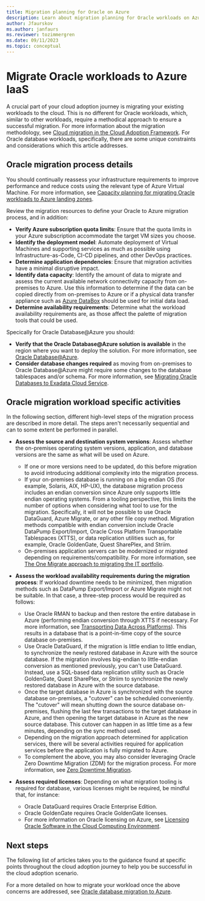 ```yaml
---
title: Migration planning for Oracle on Azure
description: Learn about migration planning for Oracle workloads on Azure IaaS.
author: Jfaurskov
ms.author: janfaurs
ms.reviewer: tozimmergren
ms.date: 09/11/2023
ms.topic: conceptual
---
```


# Migrate Oracle workloads to Azure IaaS

A crucial part of your cloud adoption journey is migrating your existing workloads to the cloud. This is no different for Oracle workloads, which, similar to other workloads, require a methodical approach to ensure a successful migration. For more information about the migration methodology, see [Cloud migration in the Cloud Adoption Framework](../../migrate/index.md). For Oracle database workloads, specifically, there are some unique constraints and considerations which this article addresses.

## Oracle migration process details

You should continually reassess your infrastructure requirements to improve performance and reduce costs using the relevant type of Azure Virtual Machine. For more information, see [Capacity planning for migrating Oracle workloads to Azure landing zones](./oracle-capacity-planning.md).

Review the migration resources to define your Oracle to Azure migration process, and in addition:

- **Verify Azure subscription quota limits**: Ensure that the quota limits in your Azure subscription accommodate the target VM sizes you choose.
- **Identify the deployment model**: Automate deployment of Virtual Machines and supporting services as much as possible using Infrastructure-as-Code, CI-CD pipelines, and other DevOps practices.
- **Determine application dependencies**: Ensure that migration activities have a minimal disruptive impact.
- **Identify data capacity**: Identify the amount of data to migrate and assess the current available network connectivity capacity from on-premises to Azure. Use this information to determine if the data can be copied directly from on-premises to Azure or if a physical data transfer appliance such as [Azure DataBox](/azure/databox/data-box-overview) should be used for initial data load.
- **Determine availability requirements**: Determine what the workload availability requirements are, as those affect the palette of migration tools that could be used.

Specically for Oracle Database@Azure you should:

- **Verify that the Oracle Database@Azure solution is available** in the region where you want to deploy the solution. For more information, see [Oracle Database@Azure](https://www.oracle.com/cloud/azure/oracle-database-at-azure/).
- **Consider database changes required** as moving from on-premises to Oracle Database@Azure might require some changes to the database tablespaces and/or schema. For more information, see [Migrating Oracle Databases to Exadata Cloud Service](https://docs.oracle.com/en/cloud/paas/database-dbaas-cloud/csdbi/considerations-migrating-premises-database-dbcs.html#GUID-5F6B4B4F-5B1C-4F1C-9F1A-5F6F6F6F6F6F).

## Oracle migration workload specific activities

In the following section, different high-level steps of the migration process are described in more detail. The steps aren't necessarily sequential and can to some extent be performed in parallel.

- **Assess the source and destination system versions**: Assess whether the on-premises operating system versions, application, and database versions are the same as what will be used on Azure.
  - If one or more versions need to be updated, do this before migration to avoid introducing additional complexity into the migration process.
  - If your on-premises database is running on a big endian OS (for example, Solaris, AIX, HP-UX), the database migration process includes an endian conversion since Azure only supports little endian operating systems. From a tooling perspective, this limits the number of options when considering what tool to use for the migration. Specifically, it will not be possible to use Oracle DataGuard, Azure Migrate, or any other file copy method. Migration methods compatible with endian conversion include Oracle DataPump Export/Import, Oracle Cross Platform Transportable Tablespaces (XTTS), or data replication utilities such as, for example, Oracle GoldenGate, Quest SharePlex, and Striim.
  - On-premises application servers can be modernized or migrated depending on requirements/compatibility. For more information, see [The One Migrate approach to migrating the IT portfolio](../index.md).

- **Assess the workload availability requirements during the migration process**: If workload downtime needs to be minimized, then migration methods such as DataPump Export/Import or Azure Migrate might not be suitable. In that case, a three-step process would be required as follows:
  - Use Oracle RMAN to backup and then restore the entire database in Azure (performing endian conversion through XTTS if necessary. For more information, see [Transporting Data Across Platforms](https://docs.oracle.com/en/database/oracle/oracle-database/23/admin/transporting-data.html#GUID-FE3003B9-605A-4269-B167-005AC778C870)). This results in a database that is a point-in-time copy of the source database on-premises.
  - Use Oracle DataGuard, if the migration is little endian to little endian, to synchronize the newly restored database in Azure with the source database. If the migration involves big-endian to little-endian conversion as mentioned previously, you can't use DataGuard. Instead, use a SQL-based data replication utility such as Oracle GoldenGate, Quest SharePlex, or Striim to synchronize the newly restored database in Azure with the source database.
  - Once the target database in Azure is synchronized with the source database on-premises, a "cutover" can be scheduled conveniently. The "cutover" will mean shutting down the source database on-premises, flushing the last few transactions to the target database in Azure, and then opening the target database in Azure as the new source database. This cutover can happen in as little time as a few minutes, depending on the sync method used.
  - Depending on the migration approach determined for application services, there will be several activities required for application services before the application is fully migrated to Azure.
  - To complement the above, you may also consider leveraging Oracle Zero Downtime Migration (ZDM) for the migration process. For more information, see [Zero Downtime Migration](https://www.oracle.com/database/zero-downtime-migration/).

- **Assess required licenses**: Depending on what migration tooling is required for database, various licenses might be required, be mindful that, for instance:

  - Oracle DataGuard requires Oracle Enterprise Edition.
  - Oracle GoldenGate requires Oracle GoldenGate licenses.
  - For more information on Oracle licensing on Azure, see [Licensing Oracle Software in the Cloud Computing Environment](https://www.oracle.com/us/corporate/pricing/cloud-licensing-070579.pdf).
  
## Next steps

The following list of articles takes you to the guidance found at specific points throughout the cloud adoption journey to help you be successful in the cloud adoption scenario.

For a more detailed on how to migrate your workload once the above concerns are addressed, see [Oracle database migration to Azure](/azure/architecture/solution-ideas/articles/reference-architecture-for-oracle-database-migration-to-azure).
